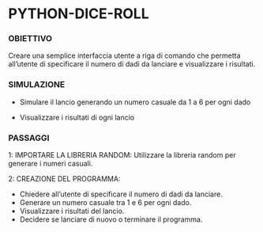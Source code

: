 # PYTHON-DICE-ROLL

### OBIETTIVO
Creare una semplice interfaccia utente a riga di comando che permetta all’utente di specificare il numero di dadi da lanciare e visualizzare i risultati.

### SIMULAZIONE
- Simulare il lancio generando un numero casuale da 1 a 6 per ogni dado

- Visualizzare i risultati di ogni lancio

### PASSAGGI

1: IMPORTARE LA LIBRERIA RANDOM: Utilizzare la libreria random per generare i numeri casuali.

2: CREAZIONE DEL PROGRAMMA:

- Chiedere all’utente di specificare il numero di dadi da lanciare.
- Generare un numero casuale tra 1 e 6 per ogni dado.
- Visualizzare i risultati del lancio.
- Decidere se lanciare di nuovo o terminare il programma.



